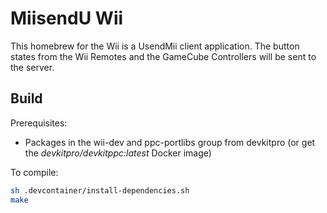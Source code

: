 # MiisendU Wii

This homebrew for the Wii is a UsendMii client application.
The button states from the Wii Remotes and the GameCube Controllers will be sent to the server.

## Build

Prerequisites:

* Packages in the wii-dev and ppc-portlibs group from devkitpro (or get the *devkitpro/devkitppc:latest* Docker image)

To compile:

```bash
sh .devcontainer/install-dependencies.sh
make
```
